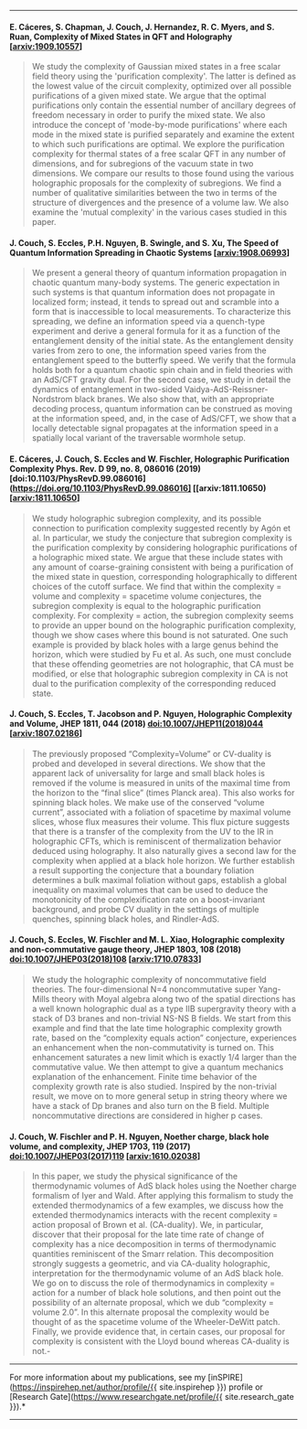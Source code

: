 

********************
#### E. Cáceres, S. Chapman, J. Couch, J. Hernandez, R. C. Myers, and S. Ruan, **Complexity of Mixed States in QFT and Holography**  [[arxiv:1909.10557](https://arxiv.org/abs/1909.10557)]

> We study the complexity of Gaussian mixed states in a free scalar field theory using the 'purification complexity'. The latter is defined as the lowest value of the circuit complexity, optimized over all possible purifications of a given mixed state. We argue that the optimal purifications only contain the essential number of ancillary degrees of freedom necessary in order to purify the mixed state. We also introduce the concept of 'mode-by-mode purifications' where each mode in the mixed state is purified separately and examine the extent to which such purifications are optimal. We explore the purification complexity for thermal states of a free scalar QFT in any number of dimensions, and for subregions of the vacuum state in two dimensions. We compare our results to those found using the various holographic proposals for the complexity of subregions. We find a number of qualitative similarities between the two in terms of the structure of divergences and the presence of a volume law. We also examine the 'mutual complexity' in the various cases studied in this paper.

#### J. Couch, S. Eccles, P.H. Nguyen, B. Swingle, and S. Xu, **The Speed of Quantum Information Spreading in Chaotic Systems**  [[arxiv:1908.06993](https://arxiv.org/abs/1908.06993)]

> We present a general theory of quantum information propagation in chaotic quantum many-body systems. The generic expectation in such systems is that quantum information does not propagate in localized form; instead, it tends to spread out and scramble into a form that is inaccessible to local measurements. To characterize this spreading, we define an information speed via a quench-type experiment and derive a general formula for it as a function of the entanglement density of the initial state. As the entanglement density varies from zero to one, the information speed varies from the entanglement speed to the butterfly speed. We verify that the formula holds both for a quantum chaotic spin chain and in field theories with an AdS/CFT gravity dual. For the second case, we study in detail the dynamics of entanglement in two-sided Vaidya-AdS-Reissner-Nordstrom black branes. We also show that, with an appropriate decoding process, quantum information can be construed as moving at the information speed, and, in the case of AdS/CFT, we show that a locally detectable signal propagates at the information speed in a spatially local variant of the traversable wormhole setup. 

#### E. Cáceres, J. Couch, S. Eccles and W. Fischler, **Holographic Purification Complexity** Phys. Rev. D **99**, no. 8, 086016 (2019) [doi:10.1103/PhysRevD.99.086016](https://doi.org/10.1103/PhysRevD.99.086016] [[arxiv:1811.10650) [[arxiv:1811.10650](https://arxiv.org/abs/1811.10650)]

> We study holographic subregion complexity, and its possible connection to purification complexity suggested recently by Agón et al. In particular, we study the conjecture that subregion complexity is the purification complexity by considering holographic purifications of a holographic mixed state. We argue that these include states with any amount of coarse-graining consistent with being a purification of the mixed state in question, corresponding holographically to different choices of the cutoff surface. We find that within the complexity = volume and complexity = spacetime volume conjectures, the subregion complexity is equal to the holographic purification complexity. For complexity = action, the subregion complexity seems to provide an upper bound on the holographic purification complexity, though we show cases where this bound is not saturated. One such example is provided by black holes with a large genus behind the horizon, which were studied by Fu et al. As such, one must conclude that these offending geometries are not holographic, that CA must be modified, or else that holographic subregion complexity in CA is not dual to the purification complexity of the corresponding reduced state.

#### J. Couch, S. Eccles, T. Jacobson and P. Nguyen, **Holographic Complexity and Volume**, JHEP **1811**, 044 (2018) [doi:10.1007/JHEP11(2018)044](https://doi.org/10.1007/JHEP11(2018)044) [[arxiv:1807.02186](https://arxiv.org/abs/1807.02186)]

> The previously proposed “Complexity=Volume” or CV-duality is probed and developed in several directions. We show that the apparent lack of universality for large and small black holes is removed if the volume is measured in units of the maximal time from the horizon to the “final slice” (times Planck area). This also works for spinning black holes. We make use of the conserved “volume current”, associated with a foliation of spacetime by maximal volume slices, whose flux measures their volume. This flux picture suggests that there is a transfer of the complexity from the UV to the IR in holographic CFTs, which is reminiscent of thermalization behavior deduced using holography. It also naturally gives a second law for the complexity when applied at a black hole horizon. We further establish a result supporting the conjecture that a boundary foliation determines a bulk maximal foliation without gaps, establish a global inequality on maximal volumes that can be used to deduce the monotonicity of the complexification rate on a boost-invariant background, and probe CV duality in the settings of multiple quenches, spinning black holes, and Rindler-AdS.


#### J. Couch, S. Eccles, W. Fischler and M. L. Xiao, **Holographic complexity and non-commutative gauge theory**, JHEP **1803**, 108 (2018) [doi:10.1007/JHEP03(2018)108](https://doi.org/10.1007/JHEP03(2018)108) [[arxiv:1710.07833](https://arxiv.org/abs/1710.07833)]

> We study the holographic complexity of noncommutative field theories. The four-dimensional N=4 noncommutative super Yang-Mills theory with Moyal algebra along two of the spatial directions has a well known holographic dual as a type IIB supergravity theory with a stack of D3 branes and non-trivial NS-NS B fields. We start from this example and find that the late time holographic complexity growth rate, based on the “complexity equals action” conjecture, experiences an enhancement when the non-commutativity is turned on. This enhancement saturates a new limit which is exactly 1/4 larger than the commutative value. We then attempt to give a quantum mechanics explanation of the enhancement. Finite time behavior of the complexity growth rate is also studied. Inspired by the non-trivial result, we move on to more general setup in string theory where we have a stack of Dp branes and also turn on the B field. Multiple noncommutative directions are considered in higher p cases.


#### J. Couch, W. Fischler and P. H. Nguyen, **Noether charge, black hole volume, and complexity**, JHEP **1703**, 119 (2017) [doi:10.1007/JHEP03(2017)119](https://doi.org/10.1007/JHEP03(2017)119) [[arxiv:1610.02038](https://arxiv.org/abs/1610.02038)]

> In this paper, we study the physical significance of the thermodynamic volumes of AdS black holes using the Noether charge formalism of Iyer and Wald. After applying this formalism to study the extended thermodynamics of a few examples, we discuss how the extended thermodynamics interacts with the recent complexity = action proposal of Brown et al. (CA-duality). We, in particular, discover that their proposal for the late time rate of change of complexity has a nice decomposition in terms of thermodynamic quantities reminiscent of the Smarr relation. This decomposition strongly suggests a geometric, and via CA-duality holographic, interpretation for the thermodynamic volume of an AdS black hole. We go on to discuss the role of thermodynamics in complexity = action for a number of black hole solutions, and then point out the possibility of an alternate proposal, which we dub “complexity = volume 2.0”. In this alternate proposal the complexity would be thought of as the spacetime volume of the Wheeler-DeWitt patch. Finally, we provide evidence that, in certain cases, our proposal for complexity is consistent with the Lloyd bound whereas CA-duality is not.-

**************************************

For more information about my publications, see my [inSPIRE](https://inspirehep.net/author/profile/{{ site.inspirehep }}) profile or [Research Gate](https://www.researchgate.net/profile/{{ site.research_gate }}).*

**************************************
